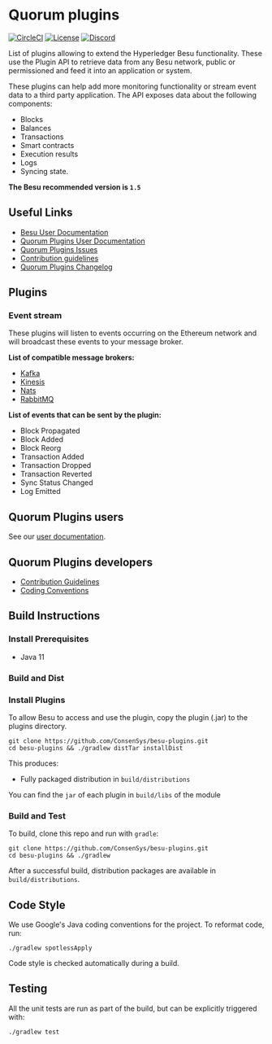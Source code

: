 # Quorum plugins

[![CircleCI](https://circleci.com/gh/ConsenSys/besu-plugins/tree/master.svg?style=svg)](https://circleci.com/gh/ConsenSys/besu-plugins/tree/master)
[![License](https://img.shields.io/badge/License-Apache%202.0-blue.svg)](https://github.com/PegasysEng/besu/blob/master/LICENSE)
[![Discord](https://img.shields.io/badge/Chat-on%20Discord-blue)](https://discord.gg/ZBxu4c)

List of plugins allowing to extend the Hyperledger Besu functionality. These use the Plugin API to retrieve data from any Besu network, public or permissioned and feed it into an application or system.

These plugins can help add more monitoring functionality or stream event data to a third party application. The API exposes data about the following components:

- Blocks
- Balances
- Transactions
- Smart contracts
- Execution results
- Logs
- Syncing state.

**The Besu recommended version is `1.5`**

## Useful Links

* [Besu User Documentation](https://besu.hyperledger.org)
* [Quorum Plugins User Documentation](https://consensys.net/quorum/docs/plugins)
* [Quorum Plugins Issues](https://github.com/ConsenSys/besu-plugins/issues)
* [Contribution guidelines](CONTRIBUTING.md)
* [Quorum Plugins Changelog](CHANGELOG.md)

## Plugins 

 ### Event stream 
 
These plugins will listen to events occurring on the Ethereum network and will broadcast these events to your message broker.

**List of compatible message brokers:**
- [Kafka](https://github.com/ConsenSys/besu-plugins/tree/master/event-stream/kafka)
- [Kinesis](https://github.com/ConsenSys/besu-plugins/tree/master/event-stream/kinesis)
- [Nats](https://github.com/ConsenSys/besu-plugins/tree/master/event-stream/nats)
- [RabbitMQ](https://github.com/ConsenSys/besu-plugins/tree/master/event-stream/rabbitmq)

**List of events that can be sent by the plugin:**
- Block Propagated
- Block Added
- Block Reorg
- Transaction Added
- Transaction Dropped
- Transaction Reverted
- Sync Status Changed
- Log Emitted

## Quorum Plugins users 

See our [user documentation](https://consensys.net/quorum/docs/plugins). 

## Quorum Plugins developers 

* [Contribution Guidelines](CONTRIBUTING.md)
* [Coding Conventions](https://github.com/hyperledger/besu/blob/master/CODING-CONVENTIONS.md)

## Build Instructions

### Install Prerequisites

* Java 11

### Build and Dist

### Install Plugins

To allow Besu to access and use the plugin, copy the plugin (.jar) to the plugins directory.

```shell script
git clone https://github.com/ConsenSys/besu-plugins.git
cd besu-plugins && ./gradlew distTar installDist
```

This produces:
- Fully packaged distribution in `build/distributions` 


You can find the `jar` of each plugin in `build/libs` of the module 


### Build and Test

To build, clone this repo and run with `gradle`:

```shell script
git clone https://github.com/ConsenSys/besu-plugins.git
cd besu-plugins && ./gradlew
```

After a successful build, distribution packages are available in `build/distributions`.

## Code Style

We use Google's Java coding conventions for the project. To reformat code, run: 

```shell script 
./gradlew spotlessApply
```

Code style is checked automatically during a build.

## Testing

All the unit tests are run as part of the build, but can be explicitly triggered with:

```shell script 
./gradlew test
```

